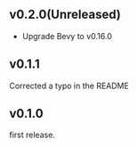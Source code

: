 ## v0.2.0(Unreleased)

- Upgrade Bevy to v0.16.0

## v0.1.1

Corrected a typo in the README

## v0.1.0

first release.